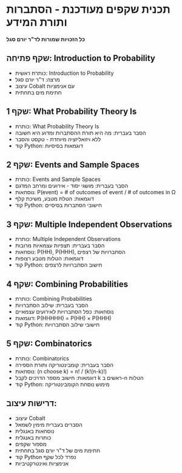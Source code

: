 # תכנית שקפים מעודכנת - הסתברות ותורת המידע

**כל הזכויות שמורות לד"ר יורם סגל**

## שקף פתיחה: Introduction to Probability
- כותרת ראשית: Introduction to Probability
- מרצה: ד"ר יורם סגל
- עיצוב Cobalt עם אנימציות
- חתימת מים בתחתית

## שקף 1: What Probability Theory Is
- כותרת: What Probability Theory Is
- הסבר בעברית: מה היא תורת ההסתברות ומדוע היא חשובה
- ללא ויזואליזציה מיוחדת - טקסט והסבר
- קוד Python: דוגמאות בסיסיות

## שקף 2: Events and Sample Spaces
- כותרת: Events and Sample Spaces
- הסבר בעברית: מושגי יסוד - אירועים ומרחב המדגם
- נוסחאות: P(event) = # of outcomes of event / # of outcomes in Ω
- דוגמאות: הטלת מטבע, משיכת קלף
- קוד Python: חישובי הסתברות בסיסיים

## שקף 3: Multiple Independent Observations
- כותרת: Multiple Independent Observations
- הסבר בעברית: תצפיות עצמאיות מרובות
- נוסחאות: P(HH), P(HHH), הסתברויות של רצפים
- דוגמאות: הטלות מטבע רצופות
- קוד Python: חישוב הסתברויות לרצפים

## שקף 4: Combining Probabilities
- כותרת: Combining Probabilities
- הסבר בעברית: שילוב הסתברויות
- נוסחאות: כפל הסתברויות לאירועים עצמאיים
- דוגמאות: P(HHHHH) = P(HH) × P(HHH)
- קוד Python: חישובי שילוב הסתברויות

## שקף 5: Combinatorics
- כותרת: Combinatorics
- הסבר בעברית: קומבינטוריקה ותורת הספירה
- נוסחאות: (n choose k) = n! / (k!(n-k)!)
- דוגמאות: חישוב מספר הדרכים לקבל k ראשים ב-n הטלות
- קוד Python: מימוש נוסחת הקומבינטוריקה

## דרישות עיצוב:
- עיצוב Cobalt
- הסברים בעברית מימין לשמאל
- נוסחאות באנגלית
- כותרות באנגלית
- מספור שקפים
- חתימת מים של ד"ר יורם סגל בתחתית
- קוד Python נפרד לכל שקף
- אנימציות ואינטרקטיביות

